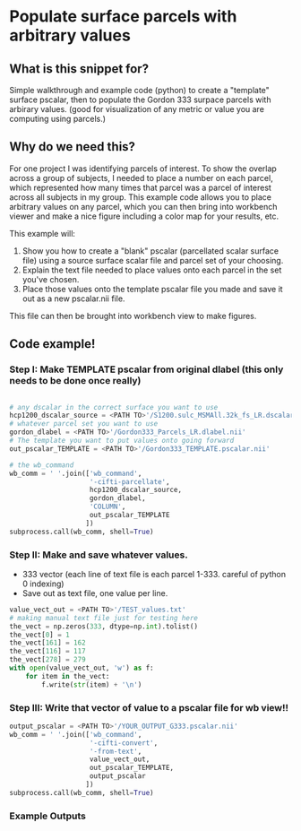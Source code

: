 <!--Title of the snippet.-->
# Populate surface parcels with arbitrary values

## What is this snippet for?
<!-- What: <each thing should have a brief rundown of what it does. Maybe 2-4 sentences tops. 
example: Simple walkthrough and example code (python) to create a "template" surface pscalar, then to populate the Gordon 333 surpace parcels with arbirary values. 
(good for visualization of any metric or value you are computing using parcels.)
-->
Simple walkthrough and example code (python) to create a "template" surface pscalar, then to populate the Gordon 333 surpace parcels with arbirary values. 
(good for visualization of any metric or value you are computing using parcels.)

## Why do we need this?
<!-- Why: Some brief background on the use case. This can be however long, but keep it short. 
example: For one project I was identifying parcels of interest. To show this across a group of subjects, I needed to essentially place a number on each parcel, which represented how many times that parcel was a parcel of interest across all subjects in my group. This example code allows you to place arbitrary values (for me this was the count of how many times the parcel was chosen) on any parcel, which you can then bring into workbench viewer and make a nice figure including a color map for your results, etc. 
-->
For one project I was identifying parcels of interest. To show the overlap across a group of subjects, I needed to place a number on each parcel, which represented how many times that parcel was a parcel of interest across all subjects in my group. This example code allows you to place arbitrary values on any parcel, which you can then bring into workbench viewer and make a nice figure including a color map for your results, etc. 

This example will:
1. Show you how to create a "blank" pscalar (parcellated scalar surface file) using a source surface scalar file and parcel set of your choosing. 
2. Explain the text file needed to place values onto each parcel in the set you've chosen.
3. Place those values onto the template pscalar file you made and save it out as a new pscalar.nii file. 

This file can then be brought into workbench view to make figures. 

## Code example!
<!-- 
### How: Example code or workbench commands go here
-->
### Step I: Make TEMPLATE pscalar from original dlabel (this only needs to be done once really)
```python

# any dscalar in the correct surface you want to use
hcp1200_dscalar_source = <PATH TO>'/S1200.sulc_MSMAll.32k_fs_LR.dscalar.nii' 
# whatever parcel set you want to use
gordon_dlabel = <PATH TO>'/Gordon333_Parcels_LR.dlabel.nii' 
# The template you want to put values onto going forward
out_pscalar_TEMPLATE = <PATH TO>'/Gordon333_TEMPLATE.pscalar.nii' 

# the wb_command
wb_comm = ' '.join(['wb_command',
                    '-cifti-parcellate',
                    hcp1200_dscalar_source,
                    gordon_dlabel,
                    'COLUMN',
                    out_pscalar_TEMPLATE
                   ])
subprocess.call(wb_comm, shell=True)
```

### Step II: Make and save whatever values. 
- 333 vector (each line of text file is each parcel 1-333. careful of python 0 indexing)
- Save out as text file, one value per line.

```python
value_vect_out = <PATH TO>'/TEST_values.txt'
# making manual text file just for testing here
the_vect = np.zeros(333, dtype=np.int).tolist()
the_vect[0] = 1
the_vect[161] = 162
the_vect[116] = 117
the_vect[278] = 279
with open(value_vect_out, 'w') as f:
    for item in the_vect:
        f.write(str(item) + '\n')
```

### Step III: Write that vector of value to a pscalar file for wb view!!

```python
output_pscalar = <PATH TO>'/YOUR_OUTPUT_G333.pscalar.nii'
wb_comm = ' '.join(['wb_command',
                    '-cifti-convert',
                    '-from-text',
                    value_vect_out,
                    out_pscalar_TEMPLATE,
                    output_pscalar                    
                   ])
subprocess.call(wb_comm, shell=True)
```

### Example Outputs
<!--
- here put a pictuire of the example of what this will make or any files/examples that will help people better understand this tip/process/step
-->
